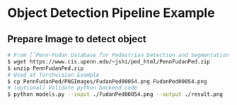 # Object Detection Pipeline Example

## Prepare Image to detect object

```bash
# From [`Penn-Fudan Database for Pedestrian Detection and Segmentation`](https://www.cis.upenn.edu/~jshi/ped_html/)
$ wget https://www.cis.upenn.edu/~jshi/ped_html/PennFudanPed.zip
$ unzip PennFudanPed.zip
# Used at Torchvision Example
$ cp PennFudanPed/PNGImages/FudanPed00054.png FudanPed00054.png
# (optional) Validate python backend code
$ python models.py --input ./FudanPed00054.png --output ./result.png
```
